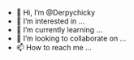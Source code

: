 - 👋 Hi, I’m @Derpychicky
- 👀 I’m interested in ...
- 🌱 I’m currently learning ...
- 💞️ I’m looking to collaborate on ...
- 📫 How to reach me ...

<!---
Derpychicky/Derpychicky is a ✨ special ✨ repository because its `README.md` (this file) appears on your GitHub profile.
You can click the Preview link to take a look at your changes.
--->
